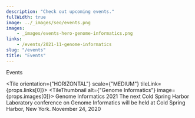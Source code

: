 ```yaml
---
description: "Check out upcoming events."
fullWidth: true
image: ../_images/seo/events.png
images:
    - _images/events-hero-genome-informatics.png
links:
    - /events/2021-11-genome-informatics
slug: "/events"
title: "Events"
---
```


<Headline>
<HeadlineHeading>Events</HeadlineHeading>
</Headline>

<Newsroom>

<Grid columns={1}>

<Tile orientation={"HORIZONTAL"} scale={"MEDIUM"} tileLink={props.links[0]}>
<TileThumbnail alt={"Genome Informatics"} image={props.images[0]}></TileThumbnail>
<TileContent>
<TileHeading>
Genome Informatics 2021
</TileHeading>
<TileBody>
The next Cold Spring Harbor Laboratory conference on Genome Informatics will be held at Cold Spring Harbor, New York.
</TileBody>
<TileDate>November 24, 2020</TileDate>
</TileContent>
</Tile>

</Grid>

</Newsroom>
